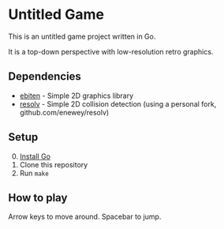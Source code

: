 # Untitled Game

This is an untitled game project written in Go.

It is a top-down perspective with low-resolution retro graphics.

## Dependencies

* [ebiten](https://ebiten.org/) - Simple 2D graphics library
* [resolv](https://github.com/SolarLune/resolv) - Simple 2D collision detection (using a personal fork, github.com/enewey/resolv)

## Setup

0. [Install Go](https://golang.org/doc/install)
1. Clone this repository
2. Run `make`

## How to play

Arrow keys to move around.
Spacebar to jump.
